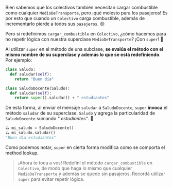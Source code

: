 Bien sabemos que los colectivos también necesitan cargar combustible como cualquier `MedioDeTransporte`, pero ¡qué molesto para los pasajeros! Es por esto que cuando un `Colectivo` carga combustible, además de incrementarlo pierde a todos sus `pasajeros`. :pensive:

Pero si redefinimos `cargar_combustible` en `Colectivo`, ¿cómo hacemos para no repetir lógica con nuestra superclase `MedioDeTransporte`? ¡Con `super`! :muscle:

Al utilizar `super` en el método de una subclase, **se evalúa el método con el mismo nombre de su superclase y además lo que se está redefiniendo**. Por ejemplo:


```python
class Saludo:
  def saludar(self):
    return "Buen día"

class SaludoDocente(Saludo):
  def saludar(self):
    return super().saludar() + " estudiantes"
```

De esta forma, al enviar el mensaje `saludar` a `SaludoDocente`, `super` **invoca** el método `saludar` de su superclase, `Saludo` y agrega la particularidad de `SaludoDocente` sumando _" estudiantes"_. :wave: 

```python
ム mi_saludo = SaludoDocente()
ム mi_saludo.saludar()
"Buen día estudiantes"
```

Como podemos notar, `super` en cierta forma modifica como se comporta el method lookup.

> ¡Ahora te toca a vos! Redefiní el método `cargar_combustible` en `Colectivo`, de modo que haga lo mismo que cualquier `MedioDeTransporte` y además se quede sin pasajeros. Recordá utilizar `super` para evitar repetir lógica.